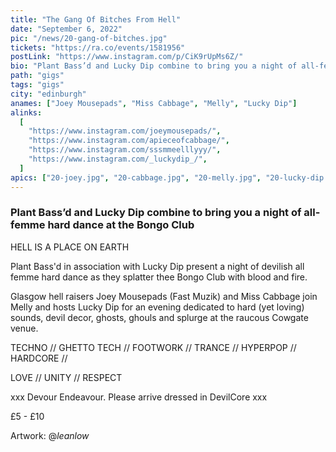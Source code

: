 ```yaml
---
title: "The Gang Of Bitches From Hell"
date: "September 6, 2022"
pic: "/news/20-gang-of-bitches.jpg"
tickets: "https://ra.co/events/1581956"
postLink: "https://www.instagram.com/p/CiK9rUpMs6Z/"
bio: "Plant Bass’d and Lucky Dip combine to bring you a night of all-femme hard dance at the Bongo Club..."
path: "gigs"
tags: "gigs"
city: "edinburgh"
anames: ["Joey Mousepads", "Miss Cabbage", "Melly", "Lucky Dip"]
alinks:
  [
    "https://www.instagram.com/joeymousepads/",
    "https://www.instagram.com/apieceofcabbage/",
    "https://www.instagram.com/sssmmeelllyyy/",
    "https://www.instagram.com/_luckydip_/",
  ]
apics: ["20-joey.jpg", "20-cabbage.jpg", "20-melly.jpg", "20-lucky-dip.jpg"]
---
```


### Plant Bass’d and Lucky Dip combine to bring you a night of all-femme hard dance at the Bongo Club

HELL IS A PLACE ON EARTH

Plant Bass'd in association with Lucky Dip present a night of devilish all femme hard dance as they splatter thee Bongo Club with blood and fire.

Glasgow hell raisers Joey Mousepads (Fast Muzik) and Miss Cabbage join Melly and hosts Lucky Dip for an evening dedicated to hard (yet loving) sounds, devil decor, ghosts, ghouls and splurge at the raucous Cowgate venue.

TECHNO // GHETTO TECH // FOOTWORK // TRANCE // HYPERPOP // HARDCORE //

LOVE // UNITY // RESPECT

xxx Devour Endeavour. Please arrive dressed in DevilCore xxx

£5 - £10

Artwork: @_leanlow_
